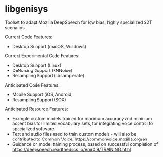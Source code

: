 # libgenisys
Toolset to adapt Mozilla DeepSpeech for low bias, highly specialized S2T scenarios

Current Code Features:
- Desktop Support (macOS, Windows)

Current Experimental Code Features:
- Desktop Support (Linux)
- DeNoising Support (RNNoise)
- Resampling Support (libsamplerate)

Anticipated Code Features:
- Mobile Support (iOS, Android)
- Resampling Support (SOX)


Anticipated Resource Features:
- Example custom models trained for maximum accuracy and minimum accent bias for limited vocabulary sets, for integrating voice control to specialized software.
- Text and audio files used to train custom models - will also be contributed to Common Voice: https://commonvoice.mozilla.org/en
- Guidance on model training process, based on successful completion of https://deepspeech.readthedocs.io/en/r0.9/TRAINING.html
